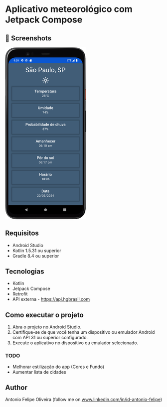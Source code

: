 # Aplicativo meteorológico com Jetpack Compose


## :camera_flash: Screenshots
<!-- You can add more screenshots here if you like -->

<img src="/results/IMG_1.png" width="260">&emsp;

## Requisitos
- Android Studio 
- Kotlin 1.5.31 ou superior
- Gradle 8.4 ou superior

  
## Tecnologias
* Kotlin
* Jetpack Compose
* Retrofit
* API externa - https://api.hgbrasil.com




## Como executar o projeto
1. Abra o projeto no Android Studio.
2. Certifique-se de que você tenha um dispositivo ou emulador Android com API 31 ou superior configurado.
3. Execute o aplicativo no dispositivo ou emulador selecionado.


### TODO
- Melhorar estilização do app (Cores e Fundo)
- Aumentar lista de cidades


## Author
Antonio Felipe Oliveira (follow me on www.linkedin.com/in/id-antonio-felipe)
